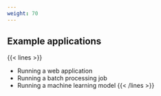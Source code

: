 ```yaml
---
weight: 70
---
```

## Example applications

{{< lines >}}
- Running a web application
- Running a batch processing job
- Running a machine learning model
{{< /lines >}}
